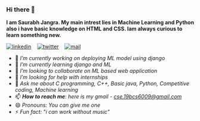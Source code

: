 ### Hi there 👋  
**I am Saurabh Jangra. My main intrest lies in Machine Learning and Python also i have basic knowledge on HTML and CSS. Iam always curious to learn something new.**<br>

[![linkedin](https://github.com/arpit-dwivedi/arpit-dwivedi.github.io/blob/master/assets/img/Webp.net-resizeimage.png)](https://www.linkedin.com/in/saurabh-jangra-84a092202/)&nbsp;&nbsp;&nbsp;&nbsp;[![twitter](https://github.com/arpit-dwivedi/arpit-dwivedi.github.io/blob/master/assets/img/ttt.png)](https://twitter.com/saurabh23500653)&nbsp;&nbsp;&nbsp;&nbsp;[![mail](https://github.com/arpit-dwivedi/arpit-dwivedi/blob/master/m1.png)](mailto:cse.19bcs6009@gmail.com)

- 🔭 *I’m currently working on deploying ML model using django*
- 🌱 *I’m currently learning django and ML*
- 👯 *I’m looking to collaborate on ML based web application*
- 🤔 *I’m looking for help with internships*
- 💬 *Ask me about C programming, C++, Basic java, Python, Competitive coding, Machine learning*
- 📫 ***How to reach me***: *here is my gmail - cse.19bcs6009@gmail.com*
- 😄 *Pronouns: You can give me one*
- ⚡ *Fun fact: "i can work without music"*
